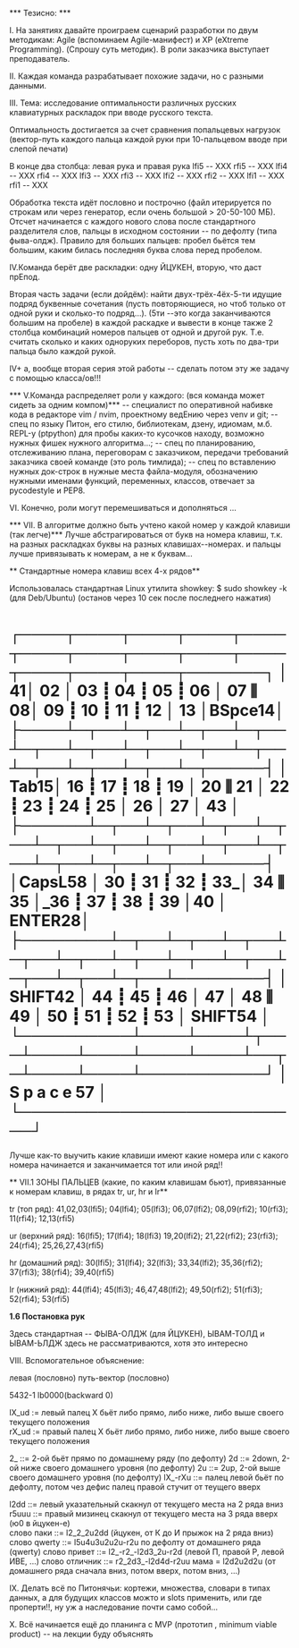 *** Тезисно: ***

I. На занятиях давайте проиграем сценарий разработки по двум методикам: Agile
(вспоминаем Agile-манифест) и XP (eXtreme Programming). (Спрошу суть методик).
В роли заказчика выступает преподаватель.

II. Каждая команда разрабатывает похожие задачи, но с разными данными.

III. Тема: исследование оптимальности различных русских клавиатурных раскладок
при вводе русского текста. 

Оптимальность достигается за счет сравнения попальцевых нагрузок 
(вектор-путь каждого пальца каждой руки при 10-пальцевом вводе при слепой печати)

В конце два столбца: левая рука и правая рука
                     lfi5 -- XXX       rfi5 -- XXX
                     lfi4 -- XXX       rfi4 -- XXX
                     lfi3 -- XXX       rfi3 -- XXX
                     lfi2 -- XXX       rfi2 -- XXX
                     lfi1 -- XXX       rfi1 -- XXX

Обработка текста идёт пословно и построчно (файл итерируется по строкам или через генератор, если очень
большой > 20-50-100 МБ). Отсчет начинается с каждого нового слова после стандартного разделителя слов, пальцы 
в исходном состоянии --  по дефолту (типа фыва-олдж).
Правило для больших пальцев:
      пробел бьётся тем большим, каким билась последняя буква слова перед пробелом.


IV.Команда берёт две раскладки: одну ЙЦУКЕН, вторую, что даст прЕпод.

Вторая часть задачи (если дойдём): найти двух-трёх-4ёх-5-ти идущие подряд буквенные сочетания (пусть
повторяющиеся, но чтоб только от одной руки и сколько-то подряд...).
(5ти --это когда заканчиваются большим на пробеле) в каждой раскадке и вывести в конце также 2 столбца 
комбинаций номеров пальцев от одной и другой рук. Т.е. считать сколько и каких одноруких переборов,
пусть хоть по два-три пальца было каждой рукой.

IV+ а, вообще вторая серия этой работы -- сделать потом эту же задачу с помощью класса/ов!!!

*** V.Команда распределяет роли у каждого: (вся команда может сидеть за одним компом)***
  -- специалист по оперативной набивке кода в редакторе vim / nvim, проектному ведЕнию через venv и git;
  -- спец по языку Питон, его стилю, библиотекам, дзену, идиомам, м.б. REPL-у (ptpython) для пробы
 каких-то кусочков находу, возможно нужных фишек нужного алгоритма...;
  -- спец по планированию, отслеживанию плана, переговорам с заказчиком, передачи требований заказчика
   своей команде (это роль тимлида);
  -- спец по вставлению нужных док-строк в нужные места файла-модуля, обозначению нужными именами
  функций, переменных, классов, отвечает за pycodestyle и PEP8.

VI. Конечно, роли могут перемешиваться и дополняться ...

*** VII.  В алгоритме должно быть учтено какой номер у каждой клавиши (так легче)***
Лучше абстрагироваться от букв на номера клавиш, т.к. на разных раскладках буквы на разных клавишах--номерах.
и пальцы лучше привязывать к номерам, а не к буквам...


** Стандартные номера клавиш всех 4-х рядов**

Использовалась стандартная Linux утилита showkey:
$ sudo showkey -k    (для Deb/Ubuntu)
(останов через 10 сек после последнего нажатия)

┌────┬────┬────┬────┬────┬────┬────┬────┬────┬────┬────┬────┬────┬───────┐
│  41│ 02 │ 03 ┋ 04 ┋ 05 ┋ 06 │ 07 ⫼  08│ 09 ┋ 10 ┋ 11 ┋ 12 │ 13 │BSpce14│
├────┴─┬──┴─┬──┴─┬──┴─┬──┴─┬──┴─┬──┴─┬──┴─┬──┴─┬──┴─┬──┴─┬──┴─┬──┴─┬─────┤
│ Tab15│ 16 ┋ 17 ┋ 18 ┋ 19 │ 20 ⫼ 21 │ 22 ┋ 23 ┋ 24 ┋ 25 │ 26 │ 27 │ 43  │
├──────┴─┬──┴─┬──┴─┬──┴─┬──┴─┬──┴─┬──┴─┬──┴─┬──┴─┬──┴─┬──┴─┬──┴─┬──┴─────┤
│CapsL58 │ 30 ┋ 31 ┋ 32 ┋ 33_│ 34 ⫼ 35 │_36 ┋ 37 ┋ 38 ┋ 39 │40  │ ENTER28│
├────────┴─┬──┴─┬──┴─┬──┴─┬──┴─┬──┴─┬──┴─┬──┴─┬──┴─┬──┴─┬──┴─┬──┴────────┤
│ SHIFT42  │ 44 ┋ 45 ┋ 46 │ 47 │ 48 ⫼ 49 │ 50 ┋ 51 ┋ 52 ┋ 53 │ SHIFT54   │
└──────────┴────┴────┴┬───┴────┴────┴────┴────┴──┬─┴────┴────┴───────────┘
                      │   S p a c e   57         │
                      └──────────────────────────┘
=======================================================================
 Лучше как-то выучить какие клавиши имеют какие номера или с какого номера 
 начинается и заканчимается тот или иной ряд!!   


** VII.1 ЗОНЫ ПАЛЬЦЕВ (какие, по каким клавишам бьют), привязанные 
      к номерам клавиш, в рядах tr, ur, hr и lr**

tr (топ ряд):
41,02,03(lfi5); 04(lfi4); 05(lfi3); 06,07(lfi2);
08,09(rfi2); 10(rfi3); 11(rfi4); 12,13(rfi5)  

ur (верхний ряд):
16(lfi5); 17(lfi4); 18(lfi3) 19,20(lfi2); 
21,22(rfi2); 23(rfi3); 24(rfi4); 25,26,27,43(rfi5)	       

hr (домашний ряд):
30(lfi5); 31(lfi4); 32(lfi3); 33,34(lfi2); 
35,36(rfi2); 37(rfi3); 38(rfi4); 39,40(rfi5)

lr (нижний ряд):
44(lfi4); 45(lfi3); 46,47,48(lfi2); 
49,50(rfi2); 51(rfi3); 52(rfi4); 53(rfi5)

**1.6 Постановка рук**

Здесь стандартная -- ФЫВА-ОЛДЖ (для ЙЦУКЕН),
ЫВАМ-ТОЛД и ЫВАМ-ЬЛДЖ здесь не рассматриваются, хотя это интересно 


VIII. Вспомогательное объяснение:

левая (пословно)              путь-вектор (пословно)                   

5432-1               lb0000(backward 0)

lX_ud  := левый палец X бьёт либо прямо, либо ниже, либо выше своего текущего положения   
rX_ud  := правый палец X бьёт либо прямо, либо ниже, либо выше своего текущего положения   

2_ ::= 2-ой бьёт прямо по домашнему ряду (по дефолту)
2d ::= 2down, 2-ой ниже своего домашнего уровня (по дефолту) 
2u ::= 2up, 2-ой выше своего домашнего уровня (по дефолту)
lX_-rXu ::= палец левой бьёт по дефолту, потом чез дефис палец правой стучит от теущего вверх 

l2dd ::= левый указательный скакнул от текущего места на 2 ряда вниз
r5uuu ::= правый мизинец скакнул от текущего места на 3 ряда вверх (ю0 в йцукен-е)  
слово паки ::= l2_2_2u2dd (йцукен, от К до И прыжок на 2 ряда вниз)
слово qwerty ::= l5u4u3u2u2u-r2u по дефолту от домашнего ряда (qwerty)
слово привет ::= l2_-r2_-l2d3_2u-r2d (левой П, правой Р, левой ИВЕ, ...)
слово отличник ::= r2_2d3_-l2d4d-r2uu 
мама = l2d2u2d2u (от домашнего ряда сначала вниз, потом вверх, потом вниз, ...)

IX. Делать всё по Питонячьи: кортежи, множества, словари в типах данных, а для будущих классов 
можто и slots применить, или где проперти!!, ну уж а наследование почти само собой...


Х. Всё начинается ещё до планинга с MVP (прототип , minimum viable product) -- на лекции буду объяснять

